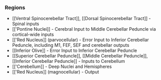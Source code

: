 ### Regions
- [[Ventral Spinocerebellar Tract]], [[Dorsal Spinocerebellar Tract]] - Spinal inputs
- [['Pontine Nuclei]] - Cerebral Input to Middle Cerebellar Peduncle via cortical-wide inputs
- [['Red Nucleus]] (parvocellular) - Error Input to Inferior Cerebellar Peduncle, including M1, FEF, SEF and cerebellar outputs
- [[Inferior Olive]] - Error Input to Inferior Cerebellar Peduncle
- [[Superior Cerebellar Peduncle]], [[Middle Cerebellar Peduncle]], [[Inferior Cerebellar Peduncle]] - Inputs to Cerebellum
- [['Cerebellum]] - Deep Nuclei and Hemispheres
- [['Red Nucleus]] (magnocellular) - Output